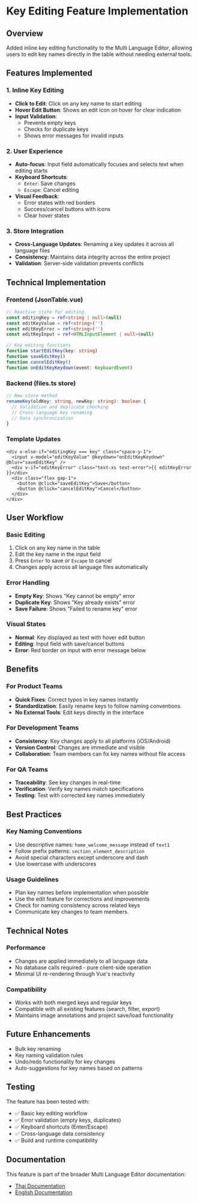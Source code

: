 # Key Editing Feature Implementation

## Overview
Added inline key editing functionality to the Multi Language Editor, allowing users to edit key names directly in the table without needing external tools.

## Features Implemented

### 1. Inline Key Editing
- **Click to Edit**: Click on any key name to start editing
- **Hover Edit Button**: Shows an edit icon on hover for clear indication
- **Input Validation**: 
  - Prevents empty keys
  - Checks for duplicate keys
  - Shows error messages for invalid inputs

### 2. User Experience
- **Auto-focus**: Input field automatically focuses and selects text when editing starts
- **Keyboard Shortcuts**:
  - `Enter`: Save changes
  - `Escape`: Cancel editing
- **Visual Feedback**:
  - Error states with red borders
  - Success/cancel buttons with icons
  - Clear hover states

### 3. Store Integration
- **Cross-Language Updates**: Renaming a key updates it across all language files
- **Consistency**: Maintains data integrity across the entire project
- **Validation**: Server-side validation prevents conflicts

## Technical Implementation

### Frontend (JsonTable.vue)
```typescript
// Reactive state for editing
const editingKey = ref<string | null>(null)
const editKeyValue = ref<string>('')
const editKeyError = ref<string>('')
const editKeyInput = ref<HTMLInputElement | null>(null)

// Key editing functions
function startEditKey(key: string)
function saveEditKey()
function cancelEditKey()
function onEditKeyKeydown(event: KeyboardEvent)
```

### Backend (files.ts store)
```typescript
// New store method
renameKey(oldKey: string, newKey: string): boolean {
  // Validation and duplicate checking
  // Cross-language key renaming
  // Data synchronization
}
```

### Template Updates
```vue
<div v-else-if="editingKey === key" class="space-y-1">
  <input v-model="editKeyValue" @keydown="onEditKeyKeydown" @blur="saveEditKey" />
  <div v-if="editKeyError" class="text-xs text-error">{{ editKeyError }}</div>
  <div class="flex gap-1">
    <button @click="saveEditKey">Save</button>
    <button @click="cancelEditKey">Cancel</button>
  </div>
</div>
```

## User Workflow

### Basic Editing
1. Click on any key name in the table
2. Edit the key name in the input field
3. Press `Enter` to save or `Escape` to cancel
4. Changes apply across all language files automatically

### Error Handling
- **Empty Key**: Shows "Key cannot be empty" error
- **Duplicate Key**: Shows "Key already exists" error  
- **Save Failure**: Shows "Failed to rename key" error

### Visual States
- **Normal**: Key displayed as text with hover edit button
- **Editing**: Input field with save/cancel buttons
- **Error**: Red border on input with error message below

## Benefits

### For Product Teams
- **Quick Fixes**: Correct typos in key names instantly
- **Standardization**: Easily rename keys to follow naming conventions
- **No External Tools**: Edit keys directly in the interface

### For Development Teams
- **Consistency**: Key changes apply to all platforms (iOS/Android)
- **Version Control**: Changes are immediate and visible
- **Collaboration**: Team members can fix key names without file access

### For QA Teams
- **Traceability**: See key changes in real-time
- **Verification**: Verify key names match specifications
- **Testing**: Test with corrected key names immediately

## Best Practices

### Key Naming Conventions
- Use descriptive names: `home_welcome_message` instead of `text1`
- Follow prefix patterns: `section_element_description`
- Avoid special characters except underscore and dash
- Use lowercase with underscores

### Usage Guidelines
- Plan key names before implementation when possible
- Use the edit feature for corrections and improvements
- Check for naming consistency across related keys
- Communicate key changes to team members

## Technical Notes

### Performance
- Changes are applied immediately to all language data
- No database calls required - pure client-side operation
- Minimal UI re-rendering through Vue's reactivity

### Compatibility
- Works with both merged keys and regular keys
- Compatible with all existing features (search, filter, export)
- Maintains image annotations and project save/load functionality

## Future Enhancements
- Bulk key renaming
- Key naming validation rules
- Undo/redo functionality for key changes
- Auto-suggestions for key names based on patterns

## Testing
The feature has been tested with:
- ✅ Basic key editing workflow
- ✅ Error validation (empty keys, duplicates)
- ✅ Keyboard shortcuts (Enter/Escape)
- ✅ Cross-language data consistency
- ✅ Build and runtime compatibility

## Documentation
This feature is part of the broader Multi Language Editor documentation:
- [Thai Documentation](./MULTI_LANGUAGE_EDITOR_DOCUMENTATION.md)
- [English Documentation](./MULTI_LANGUAGE_EDITOR_DOCUMENTATION_EN.md)
